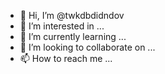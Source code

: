 - 👋 Hi, I’m @twkdbdidndov
- 👀 I’m interested in ...
- 🌱 I’m currently learning ...
- 💞️ I’m looking to collaborate on ...
- 📫 How to reach me ...

<!---
twkdbdidndov/twkdbdidndov is a ✨ special ✨ repository because its `README.md` (this file) appears on your GitHub profile.
You can click the Preview link to take a look at your changes.
--->
